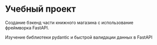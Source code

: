 # Учебный проект 

Создание бэкенд части книжного магазина с использование фреймворка FastAPI.

Изучение библиотеки pydantic и быстрой валидации данных в FastAPI
